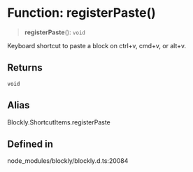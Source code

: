 # Function: registerPaste()

> **registerPaste**(): `void`

Keyboard shortcut to paste a block on ctrl+v, cmd+v, or alt+v.

## Returns

`void`

## Alias

Blockly.ShortcutItems.registerPaste

## Defined in

node_modules/blockly/blockly.d.ts:20084
